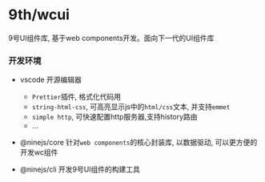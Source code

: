 # 9th/wcui
9号UI组件库, 基于web components开发。面向下一代的UI组件库


### 开发环境

  + vscode  开源编辑器
    - `Prettier`插件, 格式化代码用
    - `string-html-css`, 可高亮显示js中的`html/css`文本, 并支持`emmet`
    - `simple http`, 可快速配置http服务器,支持history路由
    - ...

  + @ninejs/core  针对`web components`的核心封装库, 以数据驱动, 可以更方便的开发wc组件

  + @ninejs/cli   开发9号UI组件的构建工具